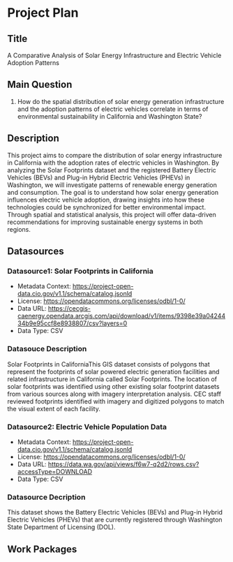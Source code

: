 # Project Plan

## Title
<!-- Give your project a short title. -->
A Comparative Analysis of Solar Energy Infrastructure and Electric Vehicle Adoption Patterns

## Main Question

<!-- Think about one main question you want to answer based on the data. -->
1. How do the spatial distribution of solar energy generation infrastructure and the adoption patterns of electric vehicles correlate in terms of environmental sustainability in California and Washington State?

## Description

<!-- Describe your data science project in max. 200 words. Consider writing about why and how you attempt it. -->
This project aims to compare the distribution of solar energy infrastructure in California with the adoption rates of electric vehicles in Washington. By analyzing the Solar Footprints dataset and the registered Battery Electric Vehicles (BEVs) and Plug-in Hybrid Electric Vehicles (PHEVs) in Washington, we will investigate patterns of renewable energy generation and consumption. The goal is to understand how solar energy generation influences electric vehicle adoption, drawing insights into how these technologies could be synchronized for better environmental impact. Through spatial and statistical analysis, this project will offer data-driven recommendations for improving sustainable energy systems in both regions.

## Datasources

<!-- Describe each datasources you plan to use in a section. Use the prefic "DatasourceX" where X is the id of the datasource. -->

### Datasource1: Solar Footprints in California
* Metadata Context:	https://project-open-data.cio.gov/v1.1/schema/catalog.jsonld
* License: https://opendatacommons.org/licenses/odbl/1-0/
* Data URL: https://cecgis-caenergy.opendata.arcgis.com/api/download/v1/items/9398e39a0424434b9e95ccf8e8938807/csv?layers=0
* Data Type: CSV

### Datasouce Description
Solar Footprints in CaliforniaThis GIS dataset consists of polygons that represent the footprints of solar powered electric generation facilities and related infrastructure in California called Solar Footprints. The location of solar footprints was identified using other existing solar footprint datasets from various sources along with imagery interpretation analysis. CEC staff reviewed footprints identified with imagery and digitized polygons to match the visual extent of each facility.

### Datasource2: Electric Vehicle Population Data
* Metadata Context:	https://project-open-data.cio.gov/v1.1/schema/catalog.jsonld
* License: https://opendatacommons.org/licenses/odbl/1-0/
* Data URL: https://data.wa.gov/api/views/f6w7-q2d2/rows.csv?accessType=DOWNLOAD
* Data Type: CSV

### Datasource Decription
This dataset shows the Battery Electric Vehicles (BEVs) and Plug-in Hybrid Electric Vehicles (PHEVs) that are currently registered through Washington State Department of Licensing (DOL).

## Work Packages

<!-- List of work packages ordered sequentially, each pointing to an issue with more details. -->

